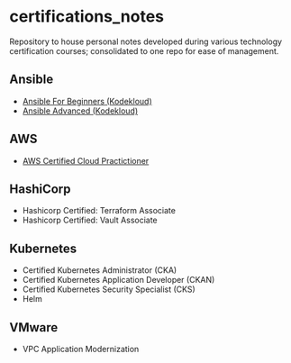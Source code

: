 # certifications_notes
Repository to house personal notes developed during various technology certification courses; consolidated to one repo for ease of management.

## Ansible
- [Ansible For Beginners (Kodekloud)](ansible/ansible-for-beginners)
- [Ansible Advanced (Kodekloud)](ansible/ansible-advanced)
## AWS

- [AWS Certified Cloud Practictioner](aws/cloud-practitioner)
## HashiCorp

- Hashicorp Certified: Terraform Associate
- Hashicorp Certified: Vault Associate

## Kubernetes
- Certified Kubernetes Administrator (CKA)
- Certified Kubernetes Application Developer (CKAN)
- Certified Kubernetes Security Specialist (CKS)
- Helm

## VMware

- VPC Application Modernization